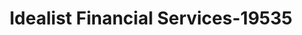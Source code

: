 ---
f_zip-code: 97212
f_state-code: OR
title: Idealist Financial Services-19535
f_phone: 503-284-1191
f_city-only: Portland
f_address: 2940 Northeast M L King Boulevard Portland
f_location-unique-id: '19535'
slug: idealist-financial-services-19535
updated-on: '2024-05-30T13:46:58.046Z'
created-on: '2024-05-30T13:36:59.803Z'
published-on: '2024-05-30T13:54:32.469Z'
f_city-state: cms/city/portland-or.md
f_company: cms/company/idealist-financial-services.md
f_state: cms/state/oregon.md
layout: '[payday-loan].html'
tags: payday-loan
---